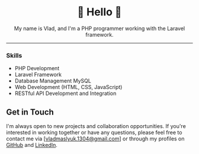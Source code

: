 <div align="center">
  <h1>👋 Hello 👋</h1>
  <p>My name is Vlad, and I'm a PHP programmer working with the Laravel framework.</p>
</div>

---

### Skills

- PHP Development
- Laravel Framework
- Database Management MySQL
- Web Development (HTML, CSS, JavaScript)
- RESTful API Development and Integration

## Get in Touch

I'm always open to new projects and collaboration opportunities. If you're interested in working together or have any questions, please feel free to contact me via [vladmaslyuk.1304@gmail.com] or through my profiles on [GitHub] and [LinkedIn].

[GitHub]: https://github.com/Kowalski1304
[LinkedIn]: https://www.linkedin.com/in/vladyslav-masluik-b77141283/
